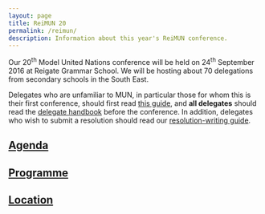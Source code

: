 ```yaml
---
layout: page
title: ReiMUN 20
permalink: /reimun/
description: Information about this year's ReiMUN conference.
---
```


Our 20<sup>th</sup> Model United Nations conference will be held on 24<sup>th</sup> September 2016 at Reigate Grammar School. We will be hosting about 70 delegations from secondary schools in the South East.

Delegates who are unfamiliar to MUN, in particular those for whom this is their first conference, should first read [this guide](/first), and **all delegates** should read the [delegate handbook](/handbook) before the conference. In addition, delegates who wish to submit a resolution should read our [resolution-writing guide](/resolution-writing).

## [Agenda](/agenda)

## [Programme](/programme)

## [Location](/location)
